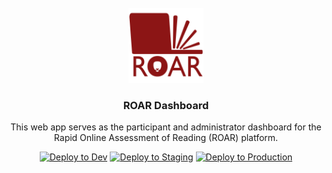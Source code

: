 <br />

<div align="center">
  <a href="https://github.com/yeatmanlab/roar-dashboard">
    <img width="120" alt="Logo" src="https://github.com/yeatmanlab/roar-dashboard/blob/main/apps/dashboard/src/assets/roar-short-logo.png?raw=true">
  </a>

  <h3 align="center">ROAR Dashboard</h3>
  <p>This web app serves as the participant and administrator dashboard for the Rapid Online Assessment of Reading (ROAR) platform.</p>
  
  [![Deploy to Dev](https://github.com/yeatmanlab/roar-dashboard/actions/workflows/deploy-development.yml/badge.svg)](https://github.com/yeatmanlab/roar-dashboard/actions/workflows/deploy-development.yml)
  [![Deploy to Staging](https://github.com/yeatmanlab/roar-dashboard/actions/workflows/deploy-staging.yml/badge.svg)](https://github.com/yeatmanlab/roar-dashboard/actions/workflows/deploy-staging.yml)
  [![Deploy to Production](https://github.com/yeatmanlab/roar-dashboard/actions/workflows/deploy-production.yml/badge.svg)](https://github.com/yeatmanlab/roar-dashboard/actions/workflows/deploy-production.yml)
</div>